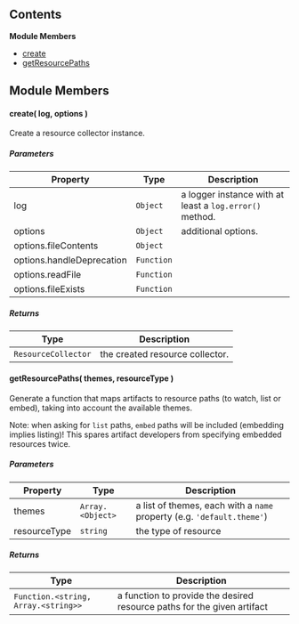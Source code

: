 

## Contents

**Module Members**
- [create](#create)
- [getResourcePaths](#getResourcePaths)

## Module Members
#### <a name="create"></a>create( log, options )
Create a resource collector instance.

##### Parameters
| Property | Type | Description |
| -------- | ---- | ----------- |
| log | `Object` |  a logger instance with at least a `log.error()` method. |
| options | `Object` |  additional options. |
| options.fileContents | `Object` |   |
| options.handleDeprecation | `Function` |   |
| options.readFile | `Function` |   |
| options.fileExists | `Function` |   |

##### Returns
| Type | Description |
| ---- | ----------- |
| `ResourceCollector` |  the created resource collector. |

#### <a name="getResourcePaths"></a>getResourcePaths( themes, resourceType )
Generate a function that maps artifacts to resource paths (to watch, list or embed),
taking into account the available themes.

Note: when asking for `list` paths, `embed` paths will be included (embedding implies listing)!
This spares artifact developers from specifying embedded resources twice.

##### Parameters
| Property | Type | Description |
| -------- | ---- | ----------- |
| themes | `Array.<Object>` |  a list of themes, each with a `name` property (e.g. `'default.theme'`) |
| resourceType | `string` |  the type of resource |

##### Returns
| Type | Description |
| ---- | ----------- |
| `Function.<string, Array.<string>>` |  a function to provide the desired resource paths for the given artifact |

